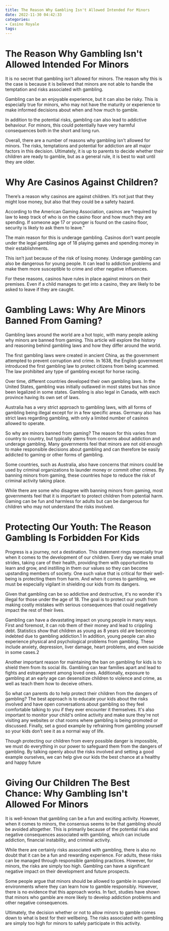 ```yaml
---
title: The Reason Why Gambling Isn't Allowed Intended For Minors
date: 2022-11-30 04:42:33
categories:
- Casino Royale
tags:
---
```



#  The Reason Why Gambling Isn't Allowed Intended For Minors

It is no secret that gambling isn't allowed for minors. The reason why this is the case is because it is believed that minors are not able to handle the temptation and risks associated with gambling.

Gambling can be an enjoyable experience, but it can also be risky. This is especially true for minors, who may not have the maturity or experience to make informed decisions about when and how much to gamble.

In addition to the potential risks, gambling can also lead to addictive behaviour. For minors, this could potentially have very harmful consequences both in the short and long run.

Overall, there are a number of reasons why gambling isn't allowed for minors. The risks, temptations and potential for addiction are all major factors in this decision. Ultimately, it is up to parents to decide whether their children are ready to gamble, but as a general rule, it is best to wait until they are older.

#  Why Are Casinos Against Children?

There’s a reason why casinos are against children. It’s not just that they might lose money, but also that they could be a safety hazard.

According to the American Gaming Association, casinos are “required by law to keep track of who is on the casino floor and how much they are spending. If someone age 17 or younger is found on the casino floor, security is likely to ask them to leave.”

The main reason for this is underage gambling. Casinos don’t want people under the legal gambling age of 18 playing games and spending money in their establishments.

This isn’t just because of the risk of losing money. Underage gambling can also be dangerous for young people. It can lead to addiction problems and make them more susceptible to crime and other negative influences.

For these reasons, casinos have rules in place against minors on their premises. Even if a child manages to get into a casino, they are likely to be asked to leave if they are caught.

#  Gambling Laws: Why Are Minors Banned From Gaming?

Gambling laws around the world are a hot topic, with many people asking why minors are banned from gaming. This article will explore the history and reasoning behind gambling laws and how they differ around the world.

The first gambling laws were created in ancient China, as the government attempted to prevent corruption and crime. In 1638, the English government introduced the first gambling law to protect citizens from being scammed. The law prohibited any type of gambling except for horse racing.

Over time, different countries developed their own gambling laws. In the United States, gambling was initially outlawed in most states but has since been legalized in some states. Gambling is also legal in Canada, with each province having its own set of laws.

Australia has a very strict approach to gambling laws, with all forms of gambling being illegal except for in a few specific areas. Germany also has strict laws regarding gambling, with only a limited number of casinos allowed to operate.

So why are minors banned from gaming? The reason for this varies from country to country, but typically stems from concerns about addiction and underage gambling. Many governments feel that minors are not old enough to make responsible decisions about gambling and can therefore be easily addicted to gaming or other forms of gambling.

Some countries, such as Australia, also have concerns that minors could be used by criminal organizations to launder money or commit other crimes. By banning minors from gaming, these countries hope to reduce the risk of criminal activity taking place.

While there are some who disagree with banning minors from gaming, most governments feel that it is important to protect children from potential harm. Gaming can be fun and harmless for adults but can be dangerous for children who may not understand the risks involved.

#  Protecting Our Youth: The Reason Gambling Is Forbidden For Kids

Progress is a journey, not a destination. This statement rings especially true when it comes to the development of our children. Every day we make small strides, taking care of their health, providing them with opportunities to learn and grow, and instilling in them our values so they can become upstanding members of society. One such value that is critical for their well-being is protecting them from harm. And when it comes to gambling, we must be especially vigilant in shielding our kids from its dangers.

Given that gambling can be so addictive and destructive, it's no wonder it's illegal for those under the age of 18. The goal is to protect our youth from making costly mistakes with serious consequences that could negatively impact the rest of their lives.

Gambling can have a devastating impact on young people in many ways. First and foremost, it can rob them of their money and lead to crippling debt. Statistics show that children as young as 8 years old are becoming indebted due to gambling addiction.1 In addition, young people can also experience physical and psychological problems from gambling. These include anxiety, depression, liver damage, heart problems, and even suicide in some cases.2

Another important reason for maintaining the ban on gambling for kids is to shield them from its social ills. Gambling can tear families apart and lead to fights and estrangement among loved ones. Additionally, exposure to gambling at an early age can desensitize children to violence and crime, as well as teach them how to deceive others.

So what can parents do to help protect their children from the dangers of gambling? The best approach is to educate your kids about the risks involved and have open conversations about gambling so they feel comfortable talking to you if they ever encounter it themselves. It's also important to monitor your child's online activity and make sure they're not visiting any websites or chat rooms where gambling is being promoted or discussed. Finally, set a good example by refraining from gambling yourself so your kids don't see it as a normal way of life.

Though protecting our children from every possible danger is impossible, we must do everything in our power to safeguard them from the dangers of gambling. By talking openly about the risks involved and setting a good example ourselves, we can help give our kids the best chance at a healthy and happy future

#  Giving Our Children The Best Chance: Why Gambling Isn't Allowed For Minors

It is well-known that gambling can be a fun and exciting activity. However, when it comes to minors, the consensus seems to be that gambling should be avoided altogether. This is primarily because of the potential risks and negative consequences associated with gambling, which can include addiction, financial instability, and criminal activity.

While there are certainly risks associated with gambling, there is also no doubt that it can be a fun and rewarding experience. For adults, these risks can be managed through responsible gambling practices. However, for minors, the risks are simply too high. Gambling can have a significant negative impact on their development and future prospects.

Some people argue that minors should be allowed to gamble in supervised environments where they can learn how to gamble responsibly. However, there is no evidence that this approach works. In fact, studies have shown that minors who gamble are more likely to develop addiction problems and other negative consequences.

Ultimately, the decision whether or not to allow minors to gamble comes down to what is best for their wellbeing. The risks associated with gambling are simply too high for minors to safely participate in this activity.